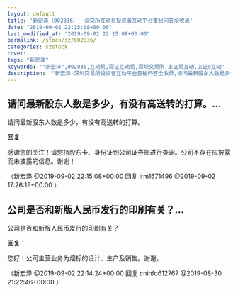 ```yaml
---
layout: default
title: '新宏泽（002836）- 深交所互动易投资者互动平台董秘问答全收录'
date: "2019-09-02 22:15:08+00:00"
last_modified_at: "2019-09-02 22:15:08+00:00"
permalink: /stock/sz/002836/
categories: szstock
cover: 
tags: "新宏泽"
keywords: '"新宏泽",002836,互动易,深证互动易,深圳交易所,上证易互动,上证e互动'
description: '"新宏泽-深圳交易所投资者互动平台董秘问答全收录,请问最新股东人数是多少，有没有高送转的打算。"'
---
```


## 请问最新股东人数是多少，有没有高送转的打算。...

请问最新股东人数是多少，有没有高送转的打算。

**回复**：

感谢您的关注！请您持股东卡、身份证到公司证券部进行查询。公司不存在应披露而未披露的信息。谢谢！ 

（新宏泽  @2019-09-02 22:15:08+00:00 回复 irm1671496  @2019-09-02 17:26:19+00:00 ）

## 公司是否和新版人民币发行的印刷有关？...

公司是否和新版人民币发行的印刷有关？

**回复**：

您好！公司主营业务为烟标的设计、生产及销售。谢谢。 

（新宏泽  @2019-09-02 22:14:24+00:00 回复 cninfo612767  @2019-08-30 21:22:46+00:00 ）

